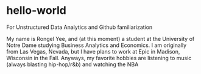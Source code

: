 # hello-world
For Unstructured Data Analytics and Github familiarization

My name is Rongel Yee, and (at this moment) a student at the University of Notre Dame studying Business Analytics and Economics. I am originally from Las Vegas, Nevada, but I have plans to work at Epic in Madison, Wisconsin in the Fall. Anyways, my favorite hobbies are listening to music (always blasting hip-hop/r&b) and watching the NBA
